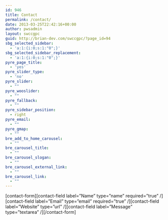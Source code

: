 ```yaml
---
id: 946
title: Contact
permalink: /contact/
date: 2013-03-25T22:42:16+00:00
author: pwsadmin
layout: swccgpc
guid: http://brian-dev.com/swccgpc/?page_id=94
sbg_selected_sidebar:
  - 'a:1:{i:0;s:1:"0";}'
sbg_selected_sidebar_replacement:
  - 'a:1:{i:0;s:1:"0";}'
pyre_page_title:
  - 'yes'
pyre_slider_type:
  - 'no'
pyre_slider:
  - ""
pyre_wooslider:
  - ""
pyre_fallback:
  - ""
pyre_sidebar_position:
  - right
pyre_email:
  - ""
pyre_gmap:
  - ""
bre_add_to_home_carousel:
  - ""
bre_carousel_title:
  - ""
bre_carousel_slogan:
  - ""
bre_carousel_external_link:
  - ""
bre_carousel_link:
  - ""
---
```

\[contact-form\]\[contact-field label=&#8221;Name&#8221; type=&#8221;name&#8221; required=&#8221;true&#8221; /\]\[contact-field label=&#8221;Email&#8221; type=&#8221;email&#8221; required=&#8221;true&#8221; /\]\[contact-field label=&#8221;Website&#8221; type=&#8221;url&#8221; /\]\[contact-field label=&#8221;Message&#8221; type=&#8221;textarea&#8221; /\]\[/contact-form\]